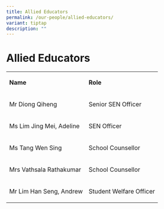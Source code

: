 ```yaml
---
title: Allied Educators
permalink: /our-people/allied-educators/
variant: tiptap
description: ""
---
```

<h1>Allied Educators</h1><table><tbody><tr><td rowspan="1" colspan="1"><p><strong>Name</strong></p></td><td rowspan="1" colspan="1"><p><strong>Role</strong></p></td></tr><tr><td rowspan="1" colspan="1"><p>Mr Diong Qiheng</p></td><td rowspan="1" colspan="1"><p>Senior SEN Officer</p></td></tr><tr><td rowspan="1" colspan="1"><p>Ms Lim Jing Mei, Adeline</p></td><td rowspan="1" colspan="1"><p>SEN Officer</p></td></tr><tr><td rowspan="1" colspan="1"><p>Ms Tang Wen Sing</p></td><td rowspan="1" colspan="1"><p>School Counsellor</p></td></tr><tr><td rowspan="1" colspan="1"><p>Mrs Vathsala Rathakumar</p></td><td rowspan="1" colspan="1"><p>School Counsellor</p></td></tr><tr><td rowspan="1" colspan="1"><p>Mr Lim Han Seng, Andrew</p></td><td rowspan="1" colspan="1"><p>Student Welfare Officer</p></td></tr></tbody></table><p></p>